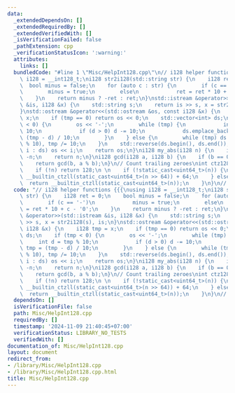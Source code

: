 ```yaml
---
data:
  _extendedDependsOn: []
  _extendedRequiredBy: []
  _extendedVerifiedWith: []
  _isVerificationFailed: false
  _pathExtension: cpp
  _verificationStatusIcon: ':warning:'
  attributes:
    links: []
  bundledCode: "#line 1 \"Misc/HelpInt128.cpp\"\n// i128 helper functions {{{\nusing\
    \ i128 = __int128_t;\ni128 str2i128(std::string str) {\n    i128 ret = 0;\n  \
    \  bool minus = false;\n    for (auto c : str) {\n        if (c == '-')\n    \
    \        minus = true;\n        else\n            ret = ret * 10 + c - '0';\n\
    \    }\n    return minus ? -ret : ret;\n}\nstd::istream &operator>>(std::istream\
    \ &is, i128 &x) {\n    std::string s;\n    return is >> s, x = str2i128(s), is;\n\
    }\nstd::ostream &operator<<(std::ostream &os, const i128 &x) {\n    i128 tmp =\
    \ x;\n    if (tmp == 0) return os << 0;\n    std::vector<int> ds;\n    if (tmp\
    \ < 0) {\n        os << '-';\n        while (tmp) {\n            int d = tmp %\
    \ 10;\n            if (d > 0) d -= 10;\n            ds.emplace_back(-d), tmp =\
    \ (tmp - d) / 10;\n        }\n    } else {\n        while (tmp) ds.emplace_back(tmp\
    \ % 10), tmp /= 10;\n    }\n    std::reverse(ds.begin(), ds.end());\n    for (auto\
    \ i : ds) os << i;\n    return os;\n}\ni128 my_abs(i128 n) {\n    if (n < 0) return\
    \ -n;\n    return n;\n}\ni128 gcd(i128 a, i128 b) {\n    if (b == 0) return a;\n\
    \    return gcd(b, a % b);\n}\n// Count trailing zeroes\nint ctz128(i128 n) {\n\
    \    if (!n) return 128;\n \n    if (!static_cast<uint64_t>(n)) {\n        return\
    \ __builtin_ctzll(static_cast<uint64_t>(n >> 64)) + 64;\n    } else {\n      \
    \  return __builtin_ctzll(static_cast<uint64_t>(n));\n    }\n}\n// }}}\n"
  code: "// i128 helper functions {{{\nusing i128 = __int128_t;\ni128 str2i128(std::string\
    \ str) {\n    i128 ret = 0;\n    bool minus = false;\n    for (auto c : str) {\n\
    \        if (c == '-')\n            minus = true;\n        else\n            ret\
    \ = ret * 10 + c - '0';\n    }\n    return minus ? -ret : ret;\n}\nstd::istream\
    \ &operator>>(std::istream &is, i128 &x) {\n    std::string s;\n    return is\
    \ >> s, x = str2i128(s), is;\n}\nstd::ostream &operator<<(std::ostream &os, const\
    \ i128 &x) {\n    i128 tmp = x;\n    if (tmp == 0) return os << 0;\n    std::vector<int>\
    \ ds;\n    if (tmp < 0) {\n        os << '-';\n        while (tmp) {\n       \
    \     int d = tmp % 10;\n            if (d > 0) d -= 10;\n            ds.emplace_back(-d),\
    \ tmp = (tmp - d) / 10;\n        }\n    } else {\n        while (tmp) ds.emplace_back(tmp\
    \ % 10), tmp /= 10;\n    }\n    std::reverse(ds.begin(), ds.end());\n    for (auto\
    \ i : ds) os << i;\n    return os;\n}\ni128 my_abs(i128 n) {\n    if (n < 0) return\
    \ -n;\n    return n;\n}\ni128 gcd(i128 a, i128 b) {\n    if (b == 0) return a;\n\
    \    return gcd(b, a % b);\n}\n// Count trailing zeroes\nint ctz128(i128 n) {\n\
    \    if (!n) return 128;\n \n    if (!static_cast<uint64_t>(n)) {\n        return\
    \ __builtin_ctzll(static_cast<uint64_t>(n >> 64)) + 64;\n    } else {\n      \
    \  return __builtin_ctzll(static_cast<uint64_t>(n));\n    }\n}\n// }}}"
  dependsOn: []
  isVerificationFile: false
  path: Misc/HelpInt128.cpp
  requiredBy: []
  timestamp: '2024-11-09 21:40:45+07:00'
  verificationStatus: LIBRARY_NO_TESTS
  verifiedWith: []
documentation_of: Misc/HelpInt128.cpp
layout: document
redirect_from:
- /library/Misc/HelpInt128.cpp
- /library/Misc/HelpInt128.cpp.html
title: Misc/HelpInt128.cpp
---
```

